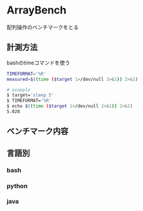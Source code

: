 # ArrayBench
配列操作のベンチマークをとる

## 計測方法
bashのtimeコマンドを使う

```bash
TIMEFORMAT='%R'
measured=$((time ($target 1>/dev/null 2>&1)) 2>&1)
```

```bash
# example
$ target='sleep 5'
$ TIMEFORMAT='%R'
$ echo $((time ($target 1>/dev/null 2>&1)) 2>&1)
5.028
```

## ベンチマーク内容

## 言語別
### bash

### python

### java